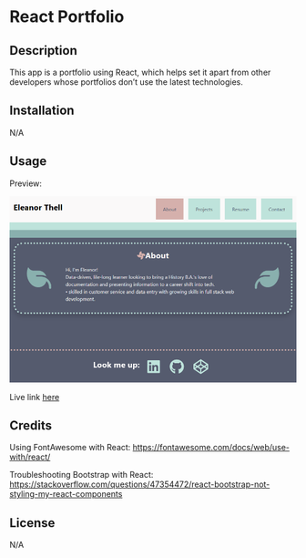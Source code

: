 # React Portfolio

## Description

This app is a portfolio using React, which helps set it apart from other developers whose portfolios don’t use the latest technologies.

## Installation

N/A

## Usage

Preview:

![An image of the about page of portfolio, showing a bio set in a relaxing, simple design](./public/react-portfolio-preview.png)

Live link [here]()

## Credits

Using FontAwesome with React: https://fontawesome.com/docs/web/use-with/react/

Troubleshooting Bootstrap with React: https://stackoverflow.com/questions/47354472/react-bootstrap-not-styling-my-react-components

## License

N/A

